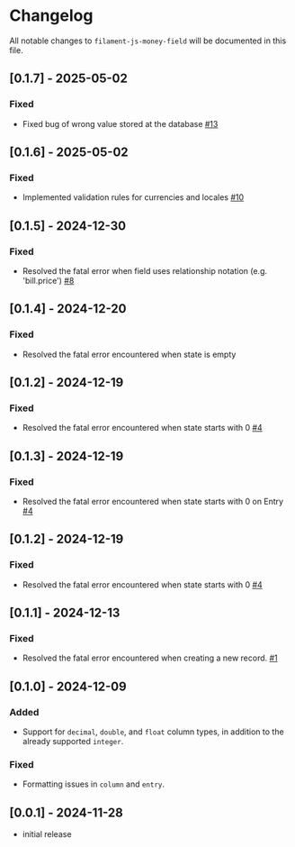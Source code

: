 # Changelog

All notable changes to `filament-js-money-field` will be documented in this file.

## [0.1.7] - 2025-05-02

### Fixed
- Fixed bug of wrong value stored at the database [#13](https://github.com/tuxones/filament-js-money-field/issues/13)

## [0.1.6] - 2025-05-02

### Fixed
- Implemented validation rules for currencies and locales [#10](https://github.com/tuxones/filament-js-money-field/issues/10)

## [0.1.5] - 2024-12-30

### Fixed
- Resolved the fatal error when field uses relationship notation (e.g. 'bill.price') [#8](https://github.com/tuxones/filament-js-money-field/issues/8)

## [0.1.4] - 2024-12-20

### Fixed
- Resolved the fatal error encountered when state is empty

## [0.1.2] - 2024-12-19

### Fixed
- Resolved the fatal error encountered when state starts with 0 [#4](https://github.com/tuxones/filament-js-money-field/issues/4)

## [0.1.3] - 2024-12-19

### Fixed
- Resolved the fatal error encountered when state starts with 0 on Entry [#4](https://github.com/tuxones/filament-js-money-field/issues/4)

## [0.1.2] - 2024-12-19

### Fixed
- Resolved the fatal error encountered when state starts with 0 [#4](https://github.com/tuxones/filament-js-money-field/issues/4)

## [0.1.1] - 2024-12-13

### Fixed
- Resolved the fatal error encountered when creating a new record. [#1](https://github.com/tuxones/filament-js-money-field/issues/1)

## [0.1.0] - 2024-12-09

### Added
- Support for `decimal`, `double`, and `float` column types, in addition to the already supported `integer`.

### Fixed
- Formatting issues in `column` and `entry`.

## [0.0.1] - 2024-11-28

- initial release
